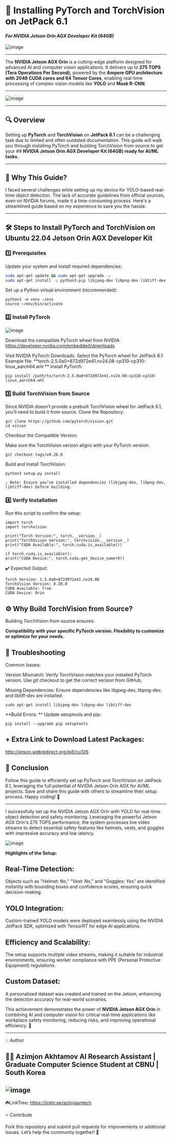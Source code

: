 # 🚀 Installing PyTorch and TorchVision on JetPack 6.1  
#### *For NVIDIA Jetson Orin AGX Developer Kit (64GB)*  

![image](https://github.com/user-attachments/assets/97aad367-7f2c-4456-aa65-ecb1e5bed09a)

---

The **NVIDIA Jetson AGX Orin** is a cutting-edge platform designed for advanced AI and computer vision applications. It delivers up to **275 TOPS (Tera Operations Per Second),** powered by the **Ampere GPU architecture with 2048 CUDA cores and 64 Tensor Cores**, enabling real-time processing of complex vision models like **YOLO** and **Mask R-CNN**.

---

![image](https://github.com/user-attachments/assets/eb69e70e-6aec-4b20-a063-20f4ec4baa56)


---

## 🔍 Overview

Setting up **PyTorch** and **TorchVision** on **JetPack 6.1** can be a challenging task due to limited and often outdated documentation. This guide will walk you through installing PyTorch and building TorchVision from source to get your ## **NVIDIA Jetson Orin AGX Developer Kit (64GB) ready for AI/ML tasks.**

---

## 🤔 Why This Guide?

I faced several challenges while setting up my device for YOLO-based real-time object detection. The lack of accurate guidelines from official sources, even on NVIDIA forums, made it a time-consuming process. Here's a streamlined guide based on my experience to save you the hassle.

---

## 🛠 Steps to Install PyTorch and TorchVision on Ubuntu 22.04 Jetson Orin AGX Developer Kit 

### 1️⃣ Prerequisites
Update your system and install required dependencies:
```bash
sudo apt-get update && sudo apt-get upgrade -y
sudo apt-get install -y python3-pip libjpeg-dev libpng-dev libtiff-dev
```
Set up a Python virtual environment (recommended):

    python3 -m venv ~/env
    source ~/env/bin/activate

### 2️⃣ Install PyTorch

![image](https://github.com/user-attachments/assets/61af225d-1693-4004-b46a-74120236a980)


Download the compatible PyTorch wheel from NVIDIA:
https://developer.nvidia.com/embedded/downloads

Visit NVIDIA PyTorch Downloads.
Select the PyTorch wheel for JetPack 6.1:
        Example file: **torch-2.5.0a0+872d972e41.nv24.08-cp310-cp310-linux_aarch64.whl
**
Install PyTorch:

    pip install /path/to/torch-2.5.0a0+872d972e41.nv24.08-cp310-cp310-linux_aarch64.whl

### 3️⃣ Build TorchVision from Source

Since NVIDIA doesn’t provide a prebuilt TorchVision wheel for JetPack 6.1, you’ll need to build it from source.
Clone the Repository:

    git clone https://github.com/pytorch/vision.git
    cd vision

Checkout the Compatible Version:

Make sure the TorchVision version aligns with your PyTorch version:

    git checkout tags/v0.20.0

Build and Install TorchVision:

    python3 setup.py install

    ⚠️ Note: Ensure you’ve installed dependencies (libjpeg-dev, libpng-dev, libtiff-dev) before building.

### 4️⃣ Verify Installation

Run this script to confirm the setup:

    import torch
    import torchvision

    print("Torch Version:", torch.__version__)
    print("TorchVision Version:", torchvision.__version__)
    print("CUDA Available:", torch.cuda.is_available())

    if torch.cuda.is_available():
    print("CUDA Device:", torch.cuda.get_device_name(0))

✔️ Expected Output:

    Torch Version: 2.5.0a0+872d972e41.nv24.08
    TorchVision Version: 0.20.0
    CUDA Available: True
    CUDA Device: Orin

## ⚙️ Why Build TorchVision from Source?

Building TorchVision from source ensures:

**Compatibility with your specific PyTorch version.
Flexibility to customize or optimize for your needs.**

## 🐛 Troubleshooting
Common Issues:

Version Mismatch:
        Verify TorchVision matches your installed PyTorch version.
        Use git checkout to get the correct version from GitHub.

Missing Dependencies:
        Ensure dependencies like libjpeg-dev, libpng-dev, and libtiff-dev are installed:

    sudo apt-get install libjpeg-dev libpng-dev libtiff-dev

**Build Errors:
**
Update setuptools and pip:

    pip install --upgrade pip setuptools

## + Extra Link to Download Latest Packages:
http://jetson.webredirect.org/jp6/cu126

## 🎉 Conclusion

Follow this guide to efficiently set up PyTorch and TorchVision on JetPack 6.1, leveraging the full potential of NVIDIA Jetson Orin AGX for AI/ML projects. Save and share this guide with others to streamline their setup process. Happy coding! 🚀

---

I successfully set up the NVIDIA Jetson AGX Orin with YOLO for real-time object detection and safety monitoring. Leveraging the powerful Jetson AGX Orin's 275 TOPS performance, the system processes live video streams to detect essential safety features like helmets, vests, and goggles with impressive accuracy and low latency.

![image](https://github.com/user-attachments/assets/84e3bab3-bc9a-45b5-9500-ea92d0972472)

**Highlights of the Setup:**

## Real-Time Detection: 
Objects such as "Helmet: No," "Vest: No," and "Goggles: Yes" are identified instantly with bounding boxes and confidence scores, ensuring quick decision-making.

## YOLO Integration:
Custom-trained YOLO models were deployed seamlessly using the NVIDIA JetPack SDK, optimized with TensorRT for edge AI applications.

## Efficiency and Scalability: 
The setup supports multiple video streams, making it suitable for industrial environments, ensuring worker compliance with PPE (Personal Protective Equipment) regulations.

## Custom Dataset: 
A personalized dataset was created and trained on the Jetson, enhancing the detection accuracy for real-world scenarios.

This achievement demonstrates the power of **NVIDIA Jetson AGX Orin** in combining AI and computer vision for critical real-time applications like workplace safety monitoring, reducing risks, and improving operational efficiency. 🚀



-------------------

💡 Author

👨‍💻 Azimjon Akhtamov
AI Research Assistant | Graduate Computer Science Student at CBNU | South Korea
--------
![image](https://github.com/user-attachments/assets/610623a2-4266-424a-9353-7426334fe18f)
--------
☘️LinkTree: https://linktr.ee/azimjaantech


⭐ Contribute

Fork this repository and submit pull requests for improvements or additional issues. Let’s help the community together! 💪

